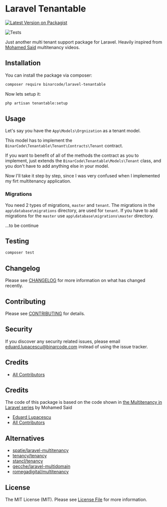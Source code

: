 # Laravel Tenantable

[![Latest Version on Packagist](https://img.shields.io/packagist/v/binarcode/y.svg?style=flat-square)](https://packagist.org/packages/binarcode/y)

![Tests](https://github.com/BinarCode/laravel-tenantable/workflows/Tests/badge.svg?branch=master)

Just another multi tenant support package for Laravel. Heavily inspired from [Mohamed Said](https://github.com/themsaid) multitenancy videos. 

## Installation

You can install the package via composer:

```bash
composer require binarcode/laravel-tenantable
```

Now lets setup it:

```bash
php artisan tenantable:setup
```

## Usage

Let's say you have the `App\Models\Orgnization` as a tenant model. 

This model has to implement the `BinarCode\Tenantable\Tenant\Contracts\Tenant` contract.

If you want to benefit of all of the methods the contract as you to implement, just extends the `BinarCode\Tenantable\Models\Tenant` class, and you don't have to add anything else in your model.

Now I'll take it step by step, since I was very confused when I implemented my firt multitenancy application. 


### Migrations

You need 2 types of migrations, `master` and `tenant`. The migrations in the `app\database\migrations` directory, are used for `tenant`. If you have to add migrations for the `master` use `app\database\migrations\master` directory.


...to be continue


## Testing

``` bash
composer test
```

## Changelog

Please see [CHANGELOG](CHANGELOG.md) for more information on what has changed recently.

## Contributing

Please see [CONTRIBUTING](CONTRIBUTING.md) for details.

## Security

If you discover any security related issues, please email eduard.lupacescu@binarcode.com instead of using the issue tracker.

## Credits

- [All Contributors](../../contributors)

## Credits

The code of this package is based on the code shown in [the Multitenancy in Laravel series](https://www.youtube.com/watch?v=592EgykFOz4)  by Mohamed Said

- [Eduard Lupacescu](https://github.com/binaryk)
- [All Contributors](../../contributors)

## Alternatives

- [spatie/laravel-multitenancy](https://github.com/spatie/laravel-multitenancy)
- [tenancy/tenancy](https://tenancy.dev)
- [stancl/tenancy](https://tenancyforlaravel.com)
- [gecche/laravel-multidomain](https://github.com/gecche/laravel-multidomain)
- [romegadigital/multitenancy](https://github.com/romegasoftware/multitenancy)

## License

The MIT License (MIT). Please see [License File](LICENSE.md) for more information.
